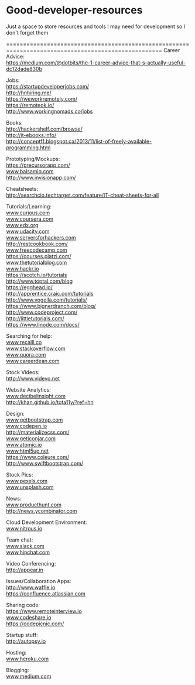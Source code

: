 # Good-developer-resources
Just a space to store resources and tools I may need for development so I don't forget them


====================================================================================================
Career Advice:
<br> https://medium.com/@dotbits/the-1-career-advice-that-s-actually-useful-dc12dade830b

Jobs:
<br> https://startupdeveloperjobs.com/
<br> http://hnhiring.me/
<br> https://weworkremotely.com/
<br> https://remoteok.io/
<br> http://www.workingnomads.co/jobs

Books:
<br> http://hackershelf.com/browse/
<br> http://it-ebooks.info/
<br> http://conceptf1.blogspot.ca/2013/11/list-of-freely-available-programming.html

Prototyping/Mockups:
<br>https://precursorapp.com/
<br> www.balsamiq.com
<br> http://www.invisionapp.com/

Cheatsheets:
<br> http://searchcio.techtarget.com/feature/IT-cheat-sheets-for-all

Tutorials/Learning:
<br> www.curious.com
<br> www.coursera.com
<br> www.edx.org
<br> www.udacity.com
<br> www.serversforhackers.com
<br> http://restcookbook.com/
<br> www.freecodecamp.com
<br> https://courses.platzi.com/
<br> www.thetutorialblog.com
<br> www.hackr.io
<br> https://scotch.io/tutorials
<br> http://www.toptal.com/blog
<br> https://egghead.io/
<br> http://apprentice.craic.com/tutorials
<br> http://www.vogella.com/tutorials/
<br> https://www.bignerdranch.com/blog/
<br> http://www.codeproject.com/
<br>http://littletutorials.com/
<br> https://www.linode.com/docs/

Searching for help:
<br> www.recalll.co
<br> www.stackoverflow.com
<br> www.quora.com
<br> www.careerdean.com

Stock Videos:
<br>http://www.videvo.net

Website Analytics:
<br> www.decibelinsight.com
<br> http://khan.github.io/tota11y/?ref=hn

Design: 
<br> www.getbootstrap.com
<br> www.codepen.io
<br> http://materializecss.com/
<br> www.geticonjar.com
<br> www.atomic.io
<br> www.html5up.net
<br> https://www.coleure.com/
<br> http://www.swiftbootstrap.com/

Stock Pics:
<br> www.pexels.com
<br> www.unsplash.com

News:
<br> www.producthunt.com
<br> http://news.ycombinator.com

Cloud Development Environment:
<br> www.nitrous.io

Team chat:
<br> www.slack.com
<br> www.hipchat.com

Video Conferencing:
<br> http://appear.in

Issues/Collaboration Apps:
<br> http://www.waffle.io
<br> https://confluence.atlassian.com

Sharing code:
<br> https://www.remoteinterview.io
<br> www.codeshare.io
<br> https://codepicnic.com/

Startup stuff:
<br> http://autopsy.io

Hosting:
<br> www.heroku.com

Blogging:
<br> www.medium.com
